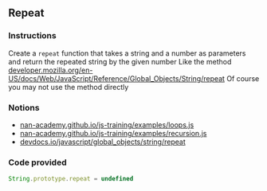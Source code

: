 ## Repeat

### Instructions

Create a `repeat` function that takes a string and a number as parameters
and return the repeated string by the given number
Like the method [developer.mozilla.org/en-US/docs/Web/JavaScript/Reference/Global_Objects/String/repeat](https://developer.mozilla.org/en-US/docs/Web/JavaScript/Reference/Global_Objects/String/repeat)
Of course you may not use the method directly


### Notions

- [nan-academy.github.io/js-training/examples/loops.js](https://nan-academy.github.io/js-training/examples/loops.js)
- [nan-academy.github.io/js-training/examples/recursion.js](https://nan-academy.github.io/js-training/examples/recursion.js)
- [devdocs.io/javascript/global_objects/string/repeat](https://devdocs.io/javascript/global_objects/string/repeat)


### Code provided
```js
String.prototype.repeat = undefined
```
